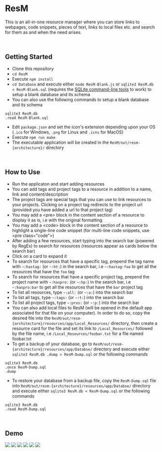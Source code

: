 # ResM
This is an all-in-one resource manager where you can store links to webpages, code snippets, pieces of text, links to local files etc. and search for them as and when the need arises.

<br>

## Getting Started
* Clone this repository
* `cd ResM`
* Execute `npm install`
* `cd Database` and execute either `node ResM-Blank.js` or `sqlite3 ResM.db < ResM-Blank.sql` (requires the [SQLite command-line tools](https://sqlite.org/download.html) to work) to setup a blank database and its schema
* You can also use the following commands to setup a blank database and its schema
```
sqlite3 ResM.db
.read ResM-Blank.sql
```
* Edit `package.json` and set the icon's extension depending upon your OS (`.ico` for Windows, `.png` for Linux and `.icns` for MacOS)
* Execute `npm run make`
* The executable application will be created in the `ResM/out/resm-{architecture}/` directory

<br>

## How to Use
* Run the applicaton and start adding resources
* You can add tags and project tags to a resource in addition to a name, link and content/description
* The project tags are special tags that you can use to link resources to your projects. Clicking on a project tag redirects to the project url (provided you have added a url to that project tag)
* You may add a &lt;pre> block in the content section of a resource to display it as is, i.e with the original formatting
* You may add a &lt;code> block in the content section of a resource to highlight a single-line code snippet (for multi-line code snippets, use &lt;pre class="code">)
* After adding a few resources, start typing into the search bar (powered by RegEx) to search for resources (resources appear as cards below the search bar)
* Click on a card to expand it
* To search for resources that have a specific tag, prepend the tag name with `~:hastag:` (or `~:ht:`) in the search bar, i.e `~:hastag:foo` to get all the resources that have the `foo` tag
* To search for resources that have a specific project tag, prepend the project name with `~:haspro:` (or `~:hp:`) in the search bar, i.e `~:haspro:bar` to get all the resources that have the `bar` project tag
* To list all resources, type `~:all:` (or `~:a:`) into the search bar
* To list all tags, type `~:tags:` (or `~:t:`) into the search bar
* To list all project tags, type `~:pros:` (or `~:p:`) into the search bar
* You can also add local files to ResM (will be opened in the default app associated for that file on your computer). In order to do so, copy the desired file into the `ResM/out/resm-{architecture}/resources/app/Local_Resources/` directory, then create a resource card for the file and set its link to `/Local_Resources/` followed by the file name, i.e `/Local_Resources/foobar.txt` for a file named foobar.txt
* To get a backup of your database, go to `ResM/out/resm-{architecture}/resources/app/Databse/` directory and execute either `sqlite3 ResM.db .dump > ResM-Dump.sql` or the following commands
```
sqlite3 ResM.db
.once ResM-Dump.sql
.dump
```
* To restore your database from a backup file, copy the `ResM-Dump.sql` file into `ResM/out/resm-{architecture}/resources/app/Databse/` directory and execute either `sqlite3 ResM.db < ResM-Dump.sql` or the following commands
```
sqlite3 ResM.db
.read ResM-Dump.sql
```

<br>

## Demo
![](Assets/Demo/IMG_1.jpg)
![](Assets/Demo/IMG_2.jpg)
![](Assets/Demo/IMG_3.jpg)
![](Assets/Demo/IMG_4.jpg)
![](Assets/Demo/IMG_5.jpg)
![](Assets/Demo/IMG_6.jpg)
